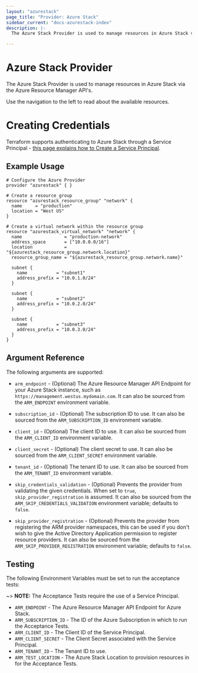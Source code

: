 ```yaml
---
layout: "azurestack"
page_title: "Provider: Azure Stack"
sidebar_current: "docs-azurestack-index"
description: |-
  The Azure Stack Provider is used to manage resources in Azure Stack via the Azure Resource Manager API's.

---
```


# Azure Stack Provider

The Azure Stack Provider is used to manage resources in Azure Stack via the Azure Resource Manager API's.

Use the navigation to the left to read about the available resources.

# Creating Credentials

Terraform supports authenticating to Azure Stack through a Service Principal - [this page explains how to Create a Service Principal](authenticating_via_service_principal.html).

## Example Usage

```hcl
# Configure the Azure Provider
provider "azurestack" { }

# Create a resource group
resource "azurestack_resource_group" "network" {
  name     = "production"
  location = "West US"
}

# Create a virtual network within the resource group
resource "azurestack_virtual_network" "network" {
  name                = "production-network"
  address_space       = ["10.0.0.0/16"]
  location            = "${azurestack_resource_group.network.location}"
  resource_group_name = "${azurestack_resource_group.network.name}"

  subnet {
    name           = "subnet1"
    address_prefix = "10.0.1.0/24"
  }

  subnet {
    name           = "subnet2"
    address_prefix = "10.0.2.0/24"
  }

  subnet {
    name           = "subnet3"
    address_prefix = "10.0.3.0/24"
  }
}
```

## Argument Reference

The following arguments are supported:

* `arm_endpoint` - (Optional) The Azure Resource Manager API Endpoint for
  your Azure Stack instance, such as `https://management.westus.mydomain.com`.
  It can also be sourced from the `ARM_ENDPOINT` environment variable.

* `subscription_id` - (Optional) The subscription ID to use. It can also
  be sourced from the `ARM_SUBSCRIPTION_ID` environment variable.

* `client_id` - (Optional) The client ID to use. It can also be sourced from
  the `ARM_CLIENT_ID` environment variable.

* `client_secret` - (Optional) The client secret to use. It can also be sourced from
  the `ARM_CLIENT_SECRET` environment variable.

* `tenant_id` - (Optional) The tenant ID to use. It can also be sourced from the
  `ARM_TENANT_ID` environment variable.

* `skip_credentials_validation` - (Optional) Prevents the provider from validating
  the given credentials. When set to `true`, `skip_provider_registration` is assumed.
  It can also be sourced from the `ARM_SKIP_CREDENTIALS_VALIDATION` environment
  variable; defaults to `false`.

* `skip_provider_registration` - (Optional) Prevents the provider from registering
  the ARM provider namespaces, this can be used if you don't wish to give the Active
  Directory Application permission to register resource providers. It can also be
  sourced from the `ARM_SKIP_PROVIDER_REGISTRATION` environment variable; defaults
  to `false`.

## Testing

The following Environment Variables must be set to run the acceptance tests:

~> **NOTE:** The Acceptance Tests require the use of a Service Principal.

* `ARM_ENDPOINT` - The Azure Resource Manager API Endpoint for Azure Stack.
* `ARM_SUBSCRIPTION_ID` - The ID of the Azure Subscription in which to run the Acceptance Tests.
* `ARM_CLIENT_ID` - The Client ID of the Service Principal.
* `ARM_CLIENT_SECRET` - The Client Secret associated with the Service Principal.
* `ARM_TENANT_ID` - The Tenant ID to use.
* `ARM_TEST_LOCATION` - The Azure Stack Location to provision resources in for the Acceptance Tests.
